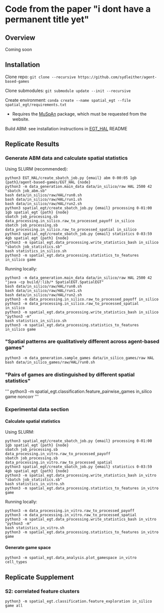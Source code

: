 # Code from the paper "i dont have a permanent title yet"

## Overview
Coming soon

## Installation
Clone repo: `git clone --recursive https://github.com/sydleither/agent-based-games`

Clone submodules: `git submodule update --init --recursive`

Create environment: `conda create --name spatial_egt --file spatial_egt/requirements.txt`
- Requires the [MuSpAn](https://www.muspan.co.uk/) package, which must be requested from the website.

Build ABM: see installation instructions in [EGT_HAL](https://github.com/sydleither/EGT_HAL) README

## Replicate Results

### Generate ABM data and calculate spatial statistics
Using SLURM (recommended):
```
python3 EGT_HAL/create_sbatch_job.py {email} abm 0-00:05 1gb {path}/agent-based-games/EGT_HAL {node}
python3 -m data_generation.main_data data/in_silico/raw HAL 2500 42 "sbatch job_abm.sb"
bash data/in_silico/raw/HAL/run0.sh
bash data/in_silico/raw/HAL/run1.sh
bash data/in_silico/raw/HAL/run2.sh
python3 spatial_egt/create_sbatch_job.py {email} processing 0-01:00 1gb spatial_egt {path} {node}
sbatch job_processing.sb data_processing.in_silico.raw_to_processed_payoff in_silico
sbatch job_processing.sb data_processing.in_silico.raw_to_processed_spatial in_silico
python3 spatial_egt/create_sbatch_job.py {email} statistics 0-03:59 4gb spatial_egt {path} {node}
python3 -m spatial_egt.data_processing.write_statistics_bash in_silico "sbatch job_statistics.sb"
bash statistics_in_silico.sh
python3 -m spatial_egt.data_processing.statistics_to_features in_silico game
```

Running locally:
```
python3 -m data_generation.main_data data/in_silico/raw HAL 2500 42 "java -cp build/:lib/* SpatialEGT.SpatialEGT"
bash data/in_silico/raw/HAL/run0.sh
bash data/in_silico/raw/HAL/run1.sh
bash data/in_silico/raw/HAL/run2.sh
python3 -m data_processing.in_silico.raw_to_processed_payoff in_silico
python3 -m data_processing.in_silico.raw_to_processed_spatial in_silico
python3 -m spatial_egt.data_processing.write_statistics_bash in_silico "python3 -m"
bash statistics_in_silico.sh
python3 -m spatial_egt.data_processing.statistics_to_features in_silico game
```

### "Spatial patterns are qualitatively different across agent-based games"
```
python3 -m data_generation.sample_games data/in_silico_games/raw HAL
bash data/in_silico_games/raw/HAL/run0.sh
```

### "Pairs of games are distinguished by different spatial statistics"
'''
python3 -m spatial_egt.classification.feature_pairwise_games in_silico game noncorr
'''

### Experimental data section
#### Calculate spatial statistics
Using SLURM:
```
python3 spatial_egt/create_sbatch_job.py {email} processing 0-01:00 1gb spatial_egt {path} {node}
sbatch job_processing.sb data_processing.in_vitro.raw_to_processed_payoff
sbatch job_processing.sb data_processing.in_vitro.raw_to_processed_spatial
python3 spatial_egt/create_sbatch_job.py {email} statistics 0-03:59 4gb spatial_egt {path} {node}
python3 -m spatial_egt.data_processing.write_statistics_bash in_vitro "sbatch job_statistics.sb"
bash statistics_in_vitro.sh
python3 -m spatial_egt.data_processing.statistics_to_features in_vitro game
```

Running locally:
```
python3 -m data_processing.in_vitro.raw_to_processed_payoff
python3 -m data_processing.in_vitro.raw_to_processed_spatial
python3 -m spatial_egt.data_processing.write_statistics_bash in_vitro "python3 -m"
bash statistics_in_vitro.sh
python3 -m spatial_egt.data_processing.statistics_to_features in_vitro game
```

#### Generate game space
```
python3 -m spatial_egt.data_analysis.plot_gamespace in_vitro cell_types
```

## Replicate Supplement

### S2: correlated feature clusters
```
python3 -m spatial_egt.classification.feature_exploration in_silico game all
```